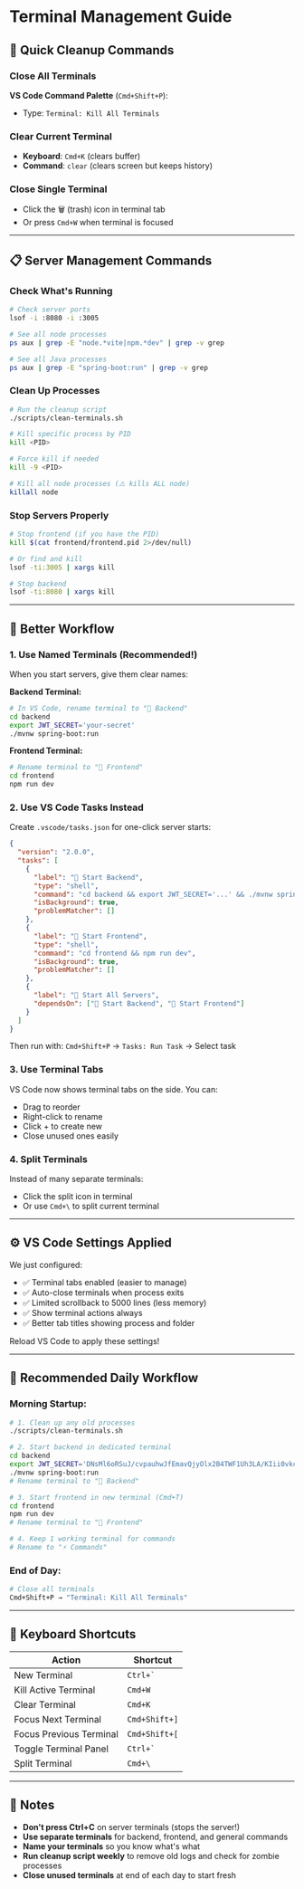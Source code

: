# Terminal Management Guide

## 🧹 Quick Cleanup Commands

### Close All Terminals
**VS Code Command Palette** (`Cmd+Shift+P`):
- Type: `Terminal: Kill All Terminals`

### Clear Current Terminal
- **Keyboard**: `Cmd+K` (clears buffer)
- **Command**: `clear` (clears screen but keeps history)

### Close Single Terminal
- Click the 🗑️ (trash) icon in terminal tab
- Or press `Cmd+W` when terminal is focused

---

## 📋 Server Management Commands

### Check What's Running
```bash
# Check server ports
lsof -i :8080 -i :3005

# See all node processes
ps aux | grep -E "node.*vite|npm.*dev" | grep -v grep

# See all Java processes
ps aux | grep -E "spring-boot:run" | grep -v grep
```

### Clean Up Processes
```bash
# Run the cleanup script
./scripts/clean-terminals.sh

# Kill specific process by PID
kill <PID>

# Force kill if needed
kill -9 <PID>

# Kill all node processes (⚠️ kills ALL node)
killall node
```

### Stop Servers Properly
```bash
# Stop frontend (if you have the PID)
kill $(cat frontend/frontend.pid 2>/dev/null)

# Or find and kill
lsof -ti:3005 | xargs kill

# Stop backend
lsof -ti:8080 | xargs kill
```

---

## 🚀 Better Workflow

### 1. Use Named Terminals (Recommended!)
When you start servers, give them clear names:

**Backend Terminal:**
```bash
# In VS Code, rename terminal to "🚀 Backend"
cd backend
export JWT_SECRET='your-secret'
./mvnw spring-boot:run
```

**Frontend Terminal:**
```bash
# Rename terminal to "🎨 Frontend"
cd frontend
npm run dev
```

### 2. Use VS Code Tasks Instead
Create `.vscode/tasks.json` for one-click server starts:

```json
{
  "version": "2.0.0",
  "tasks": [
    {
      "label": "🚀 Start Backend",
      "type": "shell",
      "command": "cd backend && export JWT_SECRET='...' && ./mvnw spring-boot:run",
      "isBackground": true,
      "problemMatcher": []
    },
    {
      "label": "🎨 Start Frontend",
      "type": "shell",
      "command": "cd frontend && npm run dev",
      "isBackground": true,
      "problemMatcher": []
    },
    {
      "label": "🌟 Start All Servers",
      "dependsOn": ["🚀 Start Backend", "🎨 Start Frontend"]
    }
  ]
}
```

Then run with: `Cmd+Shift+P` → `Tasks: Run Task` → Select task

### 3. Use Terminal Tabs
VS Code now shows terminal tabs on the side. You can:
- Drag to reorder
- Right-click to rename
- Click + to create new
- Close unused ones easily

### 4. Split Terminals
Instead of many separate terminals:
- Click the split icon in terminal
- Or use `Cmd+\` to split current terminal

---

## ⚙️ VS Code Settings Applied

We just configured:
- ✅ Terminal tabs enabled (easier to manage)
- ✅ Auto-close terminals when process exits
- ✅ Limited scrollback to 5000 lines (less memory)
- ✅ Show terminal actions always
- ✅ Better tab titles showing process and folder

Reload VS Code to apply these settings!

---

## 🎯 Recommended Daily Workflow

### Morning Startup:
```bash
# 1. Clean up any old processes
./scripts/clean-terminals.sh

# 2. Start backend in dedicated terminal
cd backend
export JWT_SECRET='DNsMl6oRSuJ/cvpauhwJfEmavQjyOlx2B4TWF1Uh3LA/KIii0vkcny/fjjLxMAR6HsN7AU5xj3dkf3vBl7b+Cw=='
./mvnw spring-boot:run
# Rename terminal to "🚀 Backend"

# 3. Start frontend in new terminal (Cmd+T)
cd frontend  
npm run dev
# Rename terminal to "🎨 Frontend"

# 4. Keep 1 working terminal for commands
# Rename to "⚡ Commands"
```

### End of Day:
```bash
# Close all terminals
Cmd+Shift+P → "Terminal: Kill All Terminals"
```

---

## 🔧 Keyboard Shortcuts

| Action | Shortcut |
|--------|----------|
| New Terminal | `` Ctrl+` `` |
| Kill Active Terminal | `Cmd+W` |
| Clear Terminal | `Cmd+K` |
| Focus Next Terminal | `Cmd+Shift+]` |
| Focus Previous Terminal | `Cmd+Shift+[` |
| Toggle Terminal Panel | `` Ctrl+` `` |
| Split Terminal | `Cmd+\` |

---

## 📝 Notes

- **Don't press Ctrl+C** on server terminals (stops the server!)
- **Use separate terminals** for backend, frontend, and general commands
- **Name your terminals** so you know what's what
- **Run cleanup script weekly** to remove old logs and check for zombie processes
- **Close unused terminals** at end of each day to start fresh
